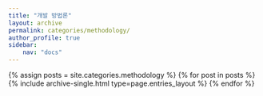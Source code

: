 ```yaml
---
title: "개발 방법론"
layout: archive
permalink: categories/methodology/
author_profile: true
sidebar: 
    nav: "docs"
---
```


{% assign posts = site.categories.methodology %}
{% for post in posts %} {% include archive-single.html type=page.entries_layout %} {% endfor %}